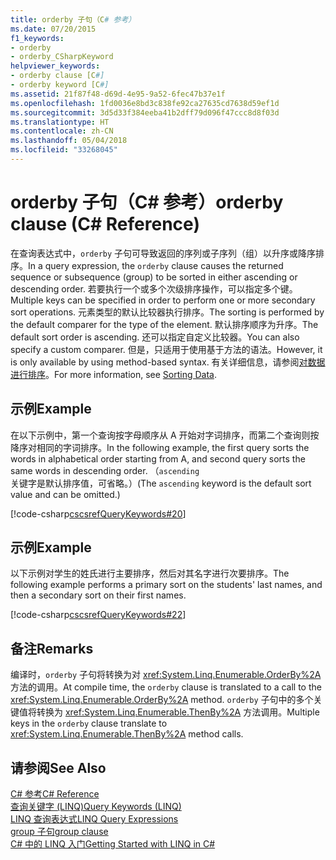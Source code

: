```yaml
---
title: orderby 子句（C# 参考）
ms.date: 07/20/2015
f1_keywords:
- orderby
- orderby_CSharpKeyword
helpviewer_keywords:
- orderby clause [C#]
- orderby keyword [C#]
ms.assetid: 21f87f48-d69d-4e95-9a52-6fec47b37e1f
ms.openlocfilehash: 1fd0036e8bd3c838fe92ca27635cd7638d59ef1d
ms.sourcegitcommit: 3d5d33f384eeba41b2dff79d096f47ccc8d8f03d
ms.translationtype: HT
ms.contentlocale: zh-CN
ms.lasthandoff: 05/04/2018
ms.locfileid: "33268045"
---
```

# <a name="orderby-clause-c-reference"></a><span data-ttu-id="04b12-102">orderby 子句（C# 参考）</span><span class="sxs-lookup"><span data-stu-id="04b12-102">orderby clause (C# Reference)</span></span>
<span data-ttu-id="04b12-103">在查询表达式中，`orderby` 子句可导致返回的序列或子序列（组）以升序或降序排序。</span><span class="sxs-lookup"><span data-stu-id="04b12-103">In a query expression, the `orderby` clause causes the returned sequence or subsequence (group) to be sorted in either ascending or descending order.</span></span> <span data-ttu-id="04b12-104">若要执行一个或多个次级排序操作，可以指定多个键。</span><span class="sxs-lookup"><span data-stu-id="04b12-104">Multiple keys can be specified in order to perform one or more secondary sort operations.</span></span> <span data-ttu-id="04b12-105">元素类型的默认比较器执行排序。</span><span class="sxs-lookup"><span data-stu-id="04b12-105">The sorting is performed by the default comparer for the type of the element.</span></span> <span data-ttu-id="04b12-106">默认排序顺序为升序。</span><span class="sxs-lookup"><span data-stu-id="04b12-106">The default sort order is ascending.</span></span> <span data-ttu-id="04b12-107">还可以指定自定义比较器。</span><span class="sxs-lookup"><span data-stu-id="04b12-107">You can also specify a custom comparer.</span></span> <span data-ttu-id="04b12-108">但是，只适用于使用基于方法的语法。</span><span class="sxs-lookup"><span data-stu-id="04b12-108">However, it is only available by using method-based syntax.</span></span> <span data-ttu-id="04b12-109">有关详细信息，请参阅[对数据进行排序](../../programming-guide/concepts/linq/sorting-data.md)。</span><span class="sxs-lookup"><span data-stu-id="04b12-109">For more information, see [Sorting Data](../../programming-guide/concepts/linq/sorting-data.md).</span></span>  
  
## <a name="example"></a><span data-ttu-id="04b12-110">示例</span><span class="sxs-lookup"><span data-stu-id="04b12-110">Example</span></span>  
 <span data-ttu-id="04b12-111">在以下示例中，第一个查询按字母顺序从 A 开始对字词排序，而第二个查询则按降序对相同的字词排序。</span><span class="sxs-lookup"><span data-stu-id="04b12-111">In the following example, the first query sorts the words in alphabetical order starting from A, and second query sorts the same words in descending order.</span></span> <span data-ttu-id="04b12-112">（`ascending` 关键字是默认排序值，可省略。）</span><span class="sxs-lookup"><span data-stu-id="04b12-112">(The `ascending` keyword is the default sort value and can be omitted.)</span></span>  
  
 [!code-csharp[cscsrefQueryKeywords#20](../../../csharp/language-reference/keywords/codesnippet/CSharp/orderby-clause_1.cs)]  
  
## <a name="example"></a><span data-ttu-id="04b12-113">示例</span><span class="sxs-lookup"><span data-stu-id="04b12-113">Example</span></span>  
 <span data-ttu-id="04b12-114">以下示例对学生的姓氏进行主要排序，然后对其名字进行次要排序。</span><span class="sxs-lookup"><span data-stu-id="04b12-114">The following example performs a primary sort on the students' last names, and then a secondary sort on their first names.</span></span>  
  
 [!code-csharp[cscsrefQueryKeywords#22](../../../csharp/language-reference/keywords/codesnippet/CSharp/orderby-clause_2.cs)]  
  
## <a name="remarks"></a><span data-ttu-id="04b12-115">备注</span><span class="sxs-lookup"><span data-stu-id="04b12-115">Remarks</span></span>  
 <span data-ttu-id="04b12-116">编译时，`orderby` 子句将转换为对 <xref:System.Linq.Enumerable.OrderBy%2A> 方法的调用。</span><span class="sxs-lookup"><span data-stu-id="04b12-116">At compile time, the `orderby` clause is translated to a call to the <xref:System.Linq.Enumerable.OrderBy%2A> method.</span></span> <span data-ttu-id="04b12-117">`orderby` 子句中的多个关键值将转换为 <xref:System.Linq.Enumerable.ThenBy%2A> 方法调用。</span><span class="sxs-lookup"><span data-stu-id="04b12-117">Multiple keys in the `orderby` clause translate to <xref:System.Linq.Enumerable.ThenBy%2A> method calls.</span></span>  
  
## <a name="see-also"></a><span data-ttu-id="04b12-118">请参阅</span><span class="sxs-lookup"><span data-stu-id="04b12-118">See Also</span></span>  
 [<span data-ttu-id="04b12-119">C# 参考</span><span class="sxs-lookup"><span data-stu-id="04b12-119">C# Reference</span></span>](../../../csharp/language-reference/index.md)  
 [<span data-ttu-id="04b12-120">查询关键字 (LINQ)</span><span class="sxs-lookup"><span data-stu-id="04b12-120">Query Keywords (LINQ)</span></span>](../../../csharp/language-reference/keywords/query-keywords.md)  
 [<span data-ttu-id="04b12-121">LINQ 查询表达式</span><span class="sxs-lookup"><span data-stu-id="04b12-121">LINQ Query Expressions</span></span>](../../../csharp/programming-guide/linq-query-expressions/index.md)  
 [<span data-ttu-id="04b12-122">group 子句</span><span class="sxs-lookup"><span data-stu-id="04b12-122">group clause</span></span>](../../../csharp/language-reference/keywords/group-clause.md)  
 [<span data-ttu-id="04b12-123">C# 中的 LINQ 入门</span><span class="sxs-lookup"><span data-stu-id="04b12-123">Getting Started with LINQ in C#</span></span>](../../../csharp/programming-guide/concepts/linq/getting-started-with-linq.md)
